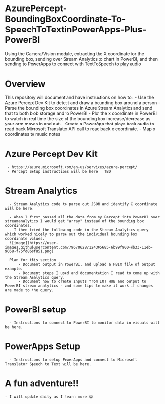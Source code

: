 # AzurePercept-BoundingBoxCoordinate-To-SpeechToTextinPowerApps-Plus-PowerBI
Using the Camera/Vision module, extracting the X coordinate for the bounding box, sending over Stream Analytics to chart in PowerBI, and then sending to PowerApps to connect with TextToSpeech to play audio
# Overview
This repository will document and have instructions on how to :
     - Use the Azure Percept Dev Kit to detect and draw a bounding box around a person
     - Parse the bounding box coordinates in Azure Stream Analytics and send that to both blob storage and to PowerBI
     - Plot the x coordinate in PowerBI to watch in real time the size of the bounding box increase/decrease as your arm moves in and out.
     - Create a PowerApp that plays back audio to read back Microsoft Translater API call to read back x coordinate.
     - Map x coordinates to music notes 
# Azure Percept Dev Kit
     - https://azure.microsoft.com/en-us/services/azure-percept/
     - Percept Setup instructions will be here.  TBD
# Stream Analytics
      - Stream Analytics code to parse out JSON and identify X coordinate will be here.
      
      - When I first passed all the data from my Percept into PowerBI over streamanalytics I would get "array" instead of the bounding box coordinates.
      - I then tried the following code in the Stream Analytics query which worked nicely to parse out the individual bounding box coordinate values.
      ![image](https://user-images.githubusercontent.com/79670628/124305685-6b99f900-db33-11eb-9068-f75fd869f851.png)
      
      Plan for this section
          - Document output in PowerBI, and upload a PBIX file of output example.
          - Document steps I used and documentation I read to come up with the Stream Analytics query.
          - Document how to create inputs from IOT HUB and output to PowerBI stream analytics - and some tips to make it work if changes are made to the query.

# PowerBI setup
      - Instructions to connect to PowerBI to monitor data in visuals will be here.
# PowerApps Setup
      - Instructions to setup PowerApps and connect to Microsoft Translator Speech to Text will be here.

# A fun adventure!!
    - I will update daily as I learn more 😁
